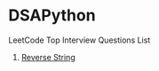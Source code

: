 # DSAPython

LeetCode Top Interview Questions List
1. [Reverse String](https://leetcode.com/problems/reverse-string/)
